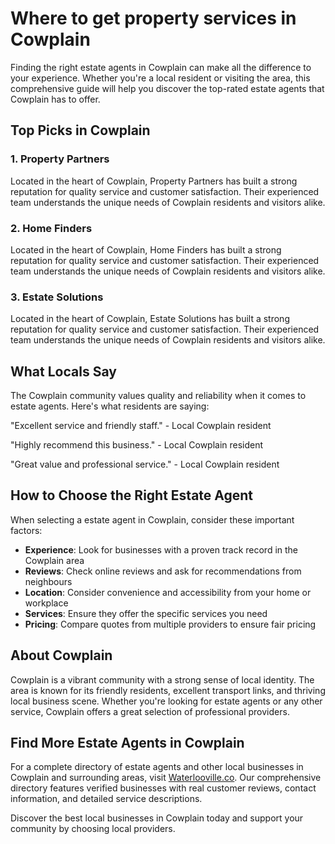 # Where to get property services in Cowplain

Finding the right estate agents in Cowplain can make all the difference to your experience. Whether you're a local resident or visiting the area, this comprehensive guide will help you discover the top-rated estate agents that Cowplain has to offer.

## Top Picks in Cowplain

### 1. Property Partners
Located in the heart of Cowplain, Property Partners has built a strong reputation for quality service and customer satisfaction. Their experienced team understands the unique needs of Cowplain residents and visitors alike.

### 2. Home Finders
Located in the heart of Cowplain, Home Finders has built a strong reputation for quality service and customer satisfaction. Their experienced team understands the unique needs of Cowplain residents and visitors alike.

### 3. Estate Solutions
Located in the heart of Cowplain, Estate Solutions has built a strong reputation for quality service and customer satisfaction. Their experienced team understands the unique needs of Cowplain residents and visitors alike.

## What Locals Say

The Cowplain community values quality and reliability when it comes to estate agents. Here's what residents are saying:

"Excellent service and friendly staff." - Local Cowplain resident

"Highly recommend this business." - Local Cowplain resident

"Great value and professional service." - Local Cowplain resident

## How to Choose the Right Estate Agent

When selecting a estate agent in Cowplain, consider these important factors:

- **Experience**: Look for businesses with a proven track record in the Cowplain area
- **Reviews**: Check online reviews and ask for recommendations from neighbours
- **Location**: Consider convenience and accessibility from your home or workplace
- **Services**: Ensure they offer the specific services you need
- **Pricing**: Compare quotes from multiple providers to ensure fair pricing

## About Cowplain

Cowplain is a vibrant community with a strong sense of local identity. The area is known for its friendly residents, excellent transport links, and thriving local business scene. Whether you're looking for estate agents or any other service, Cowplain offers a great selection of professional providers.

## Find More Estate Agents in Cowplain

For a complete directory of estate agents and other local businesses in Cowplain and surrounding areas, visit [Waterlooville.co](https://waterlooville.co). Our comprehensive directory features verified businesses with real customer reviews, contact information, and detailed service descriptions.

Discover the best local businesses in Cowplain today and support your community by choosing local providers.

